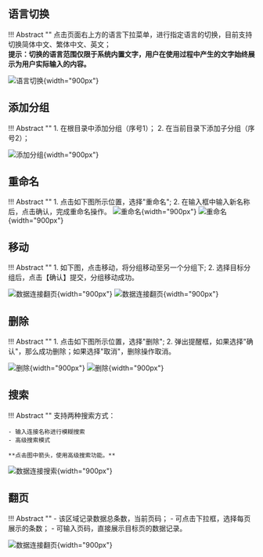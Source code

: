## 语言切换

!!! Abstract ""
    点击页面右上方的语言下拉菜单，进行指定语言的切换，目前支持切换简体中文、繁体中文、英文；  
    **提示：切换的语言范围仅限于系统内置文字，用户在使用过程中产生的文字始终展示为用户实际输入的内容。**

![语言切换](../img/function_general/语言切换.png){width="900px"}

## 添加分组

!!! Abstract ""
    1. 在根目录中添加分组（序号1）；
    2. 在当前目录下添加子分组（序号2）；

![添加分组](../img/function_general/添加分组.png){width="900px"}

## 重命名

!!! Abstract ""
    1. 点击如下图所示位置，选择"重命名";
    2. 在输入框中输入新名称后，点击确认，完成重命名操作。
![重命名](../img/function_general/重命名入口.png){width="900px"}
![重命名](../img/function_general/重命名.png){width="900px"}

## 移动

!!! Abstract ""
    1. 如下图，点击移动，将分组移动至另一个分组下;
    2. 选择目标分组后，点击【确认】提交，分组移动成功。

![数据连接翻页](../img/function_general/移动到.png){width="900px"}
![数据连接翻页](../img/function_general/移动-目标位置.png){width="900px"}

## 删除

!!! Abstract ""
    1. 点击如下图所示位置，选择"删除";
    2. 弹出提醒框，如果选择"确认"，那么成功删除；如果选择"取消"，删除操作取消。

![删除](../img/function_general/删除入口.png){width="900px"}
![删除](../img/function_general/删除.png){width="900px"}

## 搜索

!!! Abstract ""
    支持两种搜索方式： 
    
    - 输入连接名称进行模糊搜索
    - 高级搜索模式  

    **点击图中箭头，使用高级搜索功能。**

![数据连接搜索](../img/function_general/搜索.png){width="900px"}

## 翻页

!!! Abstract ""
    - 该区域记录数据总条数，当前页码；
    - 可点击下拉框，选择每页展示的条数；
    - 可输入页码，直接展示目标页的数据记录。

![数据连接翻页](../img/function_general/翻页.png){width="900px"}





















